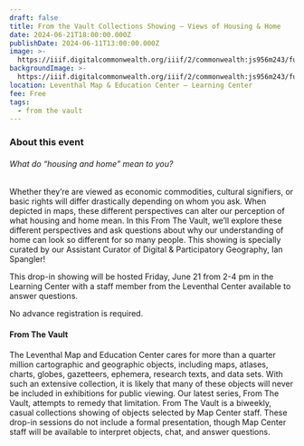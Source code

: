```yaml
---
draft: false
title: From the Vault Collections Showing — Views of Housing & Home
date: 2024-06-21T18:00:00.000Z
publishDate: 2024-06-11T13:00:00.000Z
image: >-
  https://iiif.digitalcommonwealth.org/iiif/2/commonwealth:js956m243/full/1200,/0/default.jpg
backgroundImage: >-
  https://iiif.digitalcommonwealth.org/iiif/2/commonwealth:js956m243/full/1200,/0/default.jpg
location: Leventhal Map & Education Center – Learning Center
fee: Free
tags:
  - from the vault
---
```


### About this event

###### What do “housing and home” mean to you?

Whether they’re are viewed as economic commodities, cultural signifiers, or basic rights will differ drastically depending on whom you ask. When depicted in maps, these different perspectives can alter our perception of what housing and home mean. In this From The Vault, we’ll explore these different perspectives and ask questions about why our understanding of home can look so different for so many people. This showing is specially curated by our Assistant Curator of Digital & Participatory Geography, Ian Spangler!

This drop-in showing will be hosted Friday, June 21 from 2-4 pm in the Learning Center with a staff member from the Leventhal Center available to answer questions.

No advance registration is required.

#### From The Vault

The Leventhal Map and Education Center cares for more than a quarter million cartographic and geographic objects, including maps, atlases, charts, globes, gazetteers, ephemera, research texts, and data sets. With such an extensive collection, it is likely that many of these objects will never be included in exhibitions for public viewing. Our latest series, From The Vault, attempts to remedy that limitation. From The Vault is a biweekly, casual collections showing of objects selected by Map Center staff. These drop-in sessions do not include a formal presentation, though Map Center staff will be available to interpret objects, chat, and answer questions.
